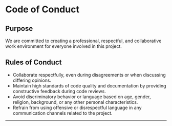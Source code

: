 # Code of Conduct

## Purpose

We are committed to creating a professional, respectful, and collaborative work environment for everyone involved in this project.

## Rules of Conduct

- Collaborate respectfully, even during disagreements or when discussing differing opinions.
- Maintain high standards of code quality and documentation by providing constructive feedback during code reviews.
- Avoid discriminatory behavior or language based on age, gender, religion, background, or any other personal characteristics.
- Refrain from using offensive or disrespectful language in any communication channels related to the project.

---
